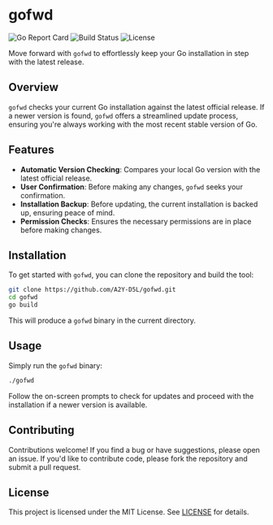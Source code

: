 # gofwd

![Go Report Card](https://goreportcard.com/badge/github.com/A2Y-D5L/gofwd)
![Build Status](https://github.com/A2Y-D5L/gofwd/workflows/Go/badge.svg)
![License](https://img.shields.io/github/license/A2Y-D5L/gofwd)

Move forward with `gofwd` to effortlessly keep your Go installation in step with the latest release.

## Overview

`gofwd` checks your current Go installation against the latest official release. If a newer version is found, `gofwd` offers a streamlined update process, ensuring you're always working with the most recent stable version of Go.

## Features

- **Automatic Version Checking**: Compares your local Go version with the latest official release.
- **User Confirmation**: Before making any changes, `gofwd` seeks your confirmation.
- **Installation Backup**: Before updating, the current installation is backed up, ensuring peace of mind.
- **Permission Checks**: Ensures the necessary permissions are in place before making changes.

## Installation

To get started with `gofwd`, you can clone the repository and build the tool:

```bash
git clone https://github.com/A2Y-D5L/gofwd.git
cd gofwd
go build
```

This will produce a `gofwd` binary in the current directory.

## Usage

Simply run the `gofwd` binary:

```bash
./gofwd
```

Follow the on-screen prompts to check for updates and proceed with the installation if a newer version is available.

## Contributing

Contributions welcome! If you find a bug or have suggestions, please open an issue. If you'd like to contribute code, please fork the repository and submit a pull request.

## License

This project is licensed under the MIT License. See [LICENSE](LICENSE) for details.
